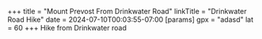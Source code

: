 +++
title = "Mount Prevost From Drinkwater Road"
linkTitle = "Drinkwater Road Hike"
date = 2024-07-10T00:03:55-07:00
[params]
   gpx = "adasd"
   lat = 60
+++
Hike from Drinkwater road